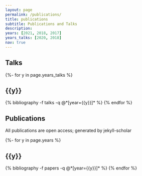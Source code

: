 ```yaml
---
layout: page
permalink: /publications/
title: publications
subtitle: Publications and Talks
description: 
years: [2021, 2018, 2017]
years_talks: [2020, 2018]
nav: true
---
```

<!-- _pages/publications.md -->

## Talks
<div class="publications">
{%- for y in page.years_talks %}
  <h2 class="year">{{y}}</h2>
  {% bibliography -f talks -q @*[year={{y}}]* %}
{% endfor %}
</div>


## Publications
All publications are open access; generated by jekyll-scholar
<div class="publications">

{%- for y in page.years %}
  <h2 class="year">{{y}}</h2>
  {% bibliography -f papers -q @*[year={{y}}]* %}
{% endfor %}

</div>
